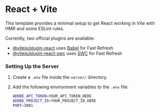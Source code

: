 # React + Vite

This template provides a minimal setup to get React working in Vite with HMR and some ESLint rules.

Currently, two official plugins are available:

- [@vitejs/plugin-react](https://github.com/vitejs/vite-plugin-react/blob/main/packages/plugin-react/README.md) uses [Babel](https://babeljs.io/) for Fast Refresh
- [@vitejs/plugin-react-swc](https://github.com/vitejs/vite-plugin-react-swc) uses [SWC](https://swc.rs/) for Fast Refresh

### Setting Up the Server

1. Create a `.env` file inside the `server/` directory.
2. Add the following environment variables to the `.env` file:

   ```bash
   ADOBE_API_TOKEN=YOUR_API_TOKEN_HERE
   ADOBE_PROJECT_ID=YOUR_PROJECT_ID_HERE
   PORT=3001

